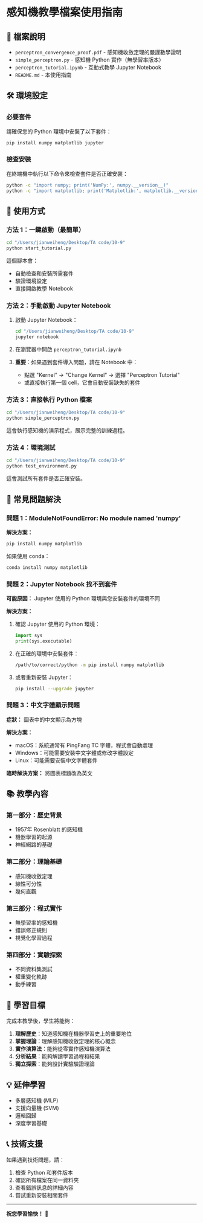 # 感知機教學檔案使用指南

## 📁 檔案說明

- `perceptron_convergence_proof.pdf` - 感知機收斂定理的嚴謹數學證明
- `simple_perceptron.py` - 感知機 Python 實作（無學習率版本）
- `perceptron_tutorial.ipynb` - 互動式教學 Jupyter Notebook
- `README.md` - 本使用指南

## 🛠️ 環境設定

### 必要套件

請確保您的 Python 環境中安裝了以下套件：

```bash
pip install numpy matplotlib jupyter
```

### 檢查安裝

在終端機中執行以下命令來檢查套件是否正確安裝：

```bash
python -c "import numpy; print('NumPy:', numpy.__version__)"
python -c "import matplotlib; print('Matplotlib:', matplotlib.__version__)"
```

## 🚀 使用方式

### 方法 1：一鍵啟動（最簡單）

```bash
cd "/Users/jianweiheng/Desktop/TA code/10-9"
python start_tutorial.py
```

這個腳本會：
- 自動檢查和安裝所需套件
- 驗證環境設定
- 直接開啟教學 Notebook

### 方法 2：手動啟動 Jupyter Notebook

1. 啟動 Jupyter Notebook：
   ```bash
   cd "/Users/jianweiheng/Desktop/TA code/10-9"
   jupyter notebook
   ```

2. 在瀏覽器中開啟 `perceptron_tutorial.ipynb`

3. **重要**：如果遇到套件導入問題，請在 Notebook 中：
   - 點選 "Kernel" → "Change Kernel" → 選擇 "Perceptron Tutorial"
   - 或直接執行第一個 cell，它會自動安裝缺失的套件

### 方法 3：直接執行 Python 檔案

```bash
cd "/Users/jianweiheng/Desktop/TA code/10-9"
python simple_perceptron.py
```

這會執行感知機的演示程式，展示完整的訓練過程。

### 方法 4：環境測試

```bash
cd "/Users/jianweiheng/Desktop/TA code/10-9"
python test_environment.py
```

這會測試所有套件是否正確安裝。

## 🔧 常見問題解決

### 問題 1：ModuleNotFoundError: No module named 'numpy'

**解決方案：**
```bash
pip install numpy matplotlib
```

如果使用 conda：
```bash
conda install numpy matplotlib
```

### 問題 2：Jupyter Notebook 找不到套件

**可能原因：** Jupyter 使用的 Python 環境與您安裝套件的環境不同

**解決方案：**
1. 確認 Jupyter 使用的 Python 環境：
   ```python
   import sys
   print(sys.executable)
   ```

2. 在正確的環境中安裝套件：
   ```bash
   /path/to/correct/python -m pip install numpy matplotlib
   ```

3. 或者重新安裝 Jupyter：
   ```bash
   pip install --upgrade jupyter
   ```

### 問題 3：中文字體顯示問題

**症狀：** 圖表中的中文顯示為方塊

**解決方案：**
- macOS：系統通常有 PingFang TC 字體，程式會自動處理
- Windows：可能需要安裝中文字體或修改字體設定
- Linux：可能需要安裝中文字體套件

**臨時解決方案：** 將圖表標題改為英文

## 📚 教學內容

### 第一部分：歷史背景
- 1957年 Rosenblatt 的感知機
- 機器學習的起源
- 神經網路的基礎

### 第二部分：理論基礎
- 感知機收斂定理
- 線性可分性
- 幾何直觀

### 第三部分：程式實作
- 無學習率的感知機
- 錯誤修正規則
- 視覺化學習過程

### 第四部分：實驗探索
- 不同資料集測試
- 權重變化軌跡
- 動手練習

## 🎯 學習目標

完成本教學後，學生將能夠：

1. **理解歷史**：知道感知機在機器學習史上的重要地位
2. **掌握理論**：理解感知機收斂定理的核心概念
3. **實作演算法**：能夠從零實作感知機演算法
4. **分析結果**：能夠解讀學習過程和結果
5. **獨立探索**：能夠設計實驗驗證理論

## 💡 延伸學習

- 多層感知機 (MLP)
- 支援向量機 (SVM)
- 邏輯回歸
- 深度學習基礎

## 📞 技術支援

如果遇到技術問題，請：

1. 檢查 Python 和套件版本
2. 確認所有檔案在同一資料夾
3. 查看錯誤訊息的詳細內容
4. 嘗試重新安裝相關套件

---

**祝您學習愉快！** 🎉
